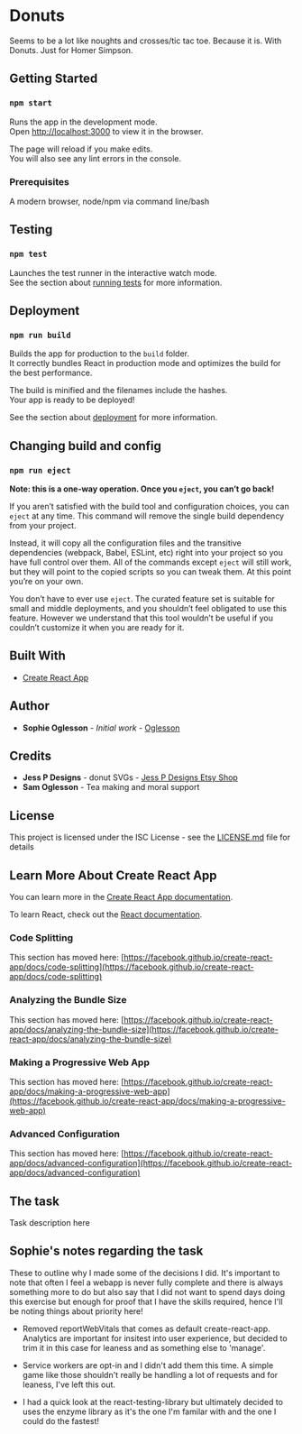 # Donuts

Seems to be a lot like noughts and crosses/tic tac toe. Because it is. With Donuts. Just for Homer Simpson.

## Getting Started

### `npm start`

Runs the app in the development mode.\
Open [http://localhost:3000](http://localhost:3000) to view it in the browser.

The page will reload if you make edits.\
You will also see any lint errors in the console.

### Prerequisites

A modern browser, node/npm via command line/bash

## Testing

### `npm test`

Launches the test runner in the interactive watch mode.\
See the section about [running tests](https://facebook.github.io/create-react-app/docs/running-tests) for more information.

## Deployment

### `npm run build`

Builds the app for production to the `build` folder.\
It correctly bundles React in production mode and optimizes the build for the best performance.

The build is minified and the filenames include the hashes.\
Your app is ready to be deployed!

See the section about [deployment](https://facebook.github.io/create-react-app/docs/deployment) for more information.

## Changing build and config

### `npm run eject`

**Note: this is a one-way operation. Once you `eject`, you can’t go back!**

If you aren’t satisfied with the build tool and configuration choices, you can `eject` at any time. This command will remove the single build dependency from your project.

Instead, it will copy all the configuration files and the transitive dependencies (webpack, Babel, ESLint, etc) right into your project so you have full control over them. All of the commands except `eject` will still work, but they will point to the copied scripts so you can tweak them. At this point you’re on your own.

You don’t have to ever use `eject`. The curated feature set is suitable for small and middle deployments, and you shouldn’t feel obligated to use this feature. However we understand that this tool wouldn’t be useful if you couldn’t customize it when you are ready for it.

## Built With

- [Create React App](https://github.com/facebook/create-react-app)

## Author

- **Sophie Oglesson** - _Initial work_ - [Oglesson](https://github.com/Oglesson)

## Credits

- **Jess P Designs** - donut SVGs - [Jess P Designs Etsy Shop](https://www.etsy.com/uk/shop/JessPDesign)
- **Sam Oglesson** - Tea making and moral support

## License

This project is licensed under the ISC License - see the [LICENSE.md](LICENSE.md) file for details

## Learn More About Create React App

You can learn more in the [Create React App documentation](https://facebook.github.io/create-react-app/docs/getting-started).

To learn React, check out the [React documentation](https://reactjs.org/).

### Code Splitting

This section has moved here: [https://facebook.github.io/create-react-app/docs/code-splitting](https://facebook.github.io/create-react-app/docs/code-splitting)

### Analyzing the Bundle Size

This section has moved here: [https://facebook.github.io/create-react-app/docs/analyzing-the-bundle-size](https://facebook.github.io/create-react-app/docs/analyzing-the-bundle-size)

### Making a Progressive Web App

This section has moved here: [https://facebook.github.io/create-react-app/docs/making-a-progressive-web-app](https://facebook.github.io/create-react-app/docs/making-a-progressive-web-app)

### Advanced Configuration

This section has moved here: [https://facebook.github.io/create-react-app/docs/advanced-configuration](https://facebook.github.io/create-react-app/docs/advanced-configuration)

## The task

Task description here

## Sophie's notes regarding the task

These to outline why I made some of the decisions I did. It's important to note that often I feel a webapp is never fully complete and there is always something more to do but also say that I did not want to spend days doing this exercise but enough for proof that I have the skills required, hence I'll be noting things about priority here!

- Removed reportWebVitals that comes as default create-react-app. Analytics are important for insitest into user experience, but decided to trim it in this case for leaness and as something else to 'manage'.

- Service workers are opt-in and I didn't add them this time. A simple game like those shouldn't really be handling a lot of requests and for leaness, I've left this out.

- I had a quick look at the react-testing-library but ultimately decided to uses the enzyme library as it's the one I'm familar with and the one I could do the fastest!
